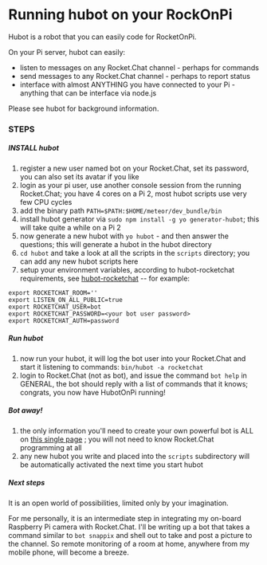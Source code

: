 # Running hubot on your RockOnPi 

Hubot is a robot that you can easily code for RocketOnPi.

On your Pi server, hubot can easily:

* listen to messages on any Rocket.Chat channel - perhaps for commands
* send messages to any Rocket.Chat channel - perhaps to report status
* interface with almost ANYTHING you have connected to your Pi - anything that can be interface via node.js

Please see hubot for background information.


### STEPS

##### INSTALL hubot

1. register a new user named bot on your Rocket.Chat, set its password, you can also set its avatar if you like
1. login as your pi user, use another console session from the running Rocket.Chat;  you have 4 cores on a Pi 2, most hubot scripts use very few CPU cycles
1. add the binary path `PATH=$PATH:$HOME/meteor/dev_bundle/bin`
1. install hubot generator via `sudo npm install -g yo generator-hubot`; this will take quite a while on a Pi 2
1. now generate a new hubot with `yo hubot` - and then answer the questions; this will generate a hubot in the hubot directory
1. `cd hubot` and take a look at all the scripts in the `scripts` directory; you can add any new hubot scripts here
1. setup your environment variables, according to hubot-rocketchat requirements, see [hubot-rocketchat](https://github.com/RocketChat/hubot-rocketchat)   -- for example:
```
export ROCKETCHAT_ROOM=''
export LISTEN_ON_ALL_PUBLIC=true
export ROCKETCHAT_USER=bot
export ROCKETCHAT_PASSWORD=<your bot user password>
export ROCKETCHAT_AUTH=password
```

#####  Run hubot
1.  now run your hubot, it will log the bot user into your Rocket.Chat and start it listening to commands:   `bin/hubot -a rocketchat`
1.  login to Rocket.Chat (not as bot), and issue the command `bot help` in GENERAL,  the bot should reply with a list of commands that it knows;  congrats, you now have HubotOnPi running!

#####  Bot away!
1.  the only information you'll need to create your own powerful bot is ALL on [this single page](https://github.com/github/hubot/blob/master/docs/scripting.md) ;  you will not need to know Rocket.Chat programming at all
2.  any new hubot you write and placed into the `scripts` subdirectory will be automatically activated the next time you start hubot

#####  Next steps
It is an open world of possibilities, limited only by your imagination.

For me personally, it is an intermediate step in integrating my on-board Raspberry Pi camera with Rocket.Chat.  I'll be writing up a bot that takes a command similar to `bot snappix`  and shell out to take and post a picture to the channel.    So remote monitoring of a room at home, anywhere from my mobile phone, will become a breeze.


